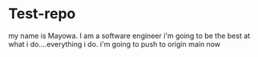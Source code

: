# Test-repo
my name is Mayowa. I am a software engineer
i'm going to be the best at what i do....everything i do.
i'm going to push to origin main now
